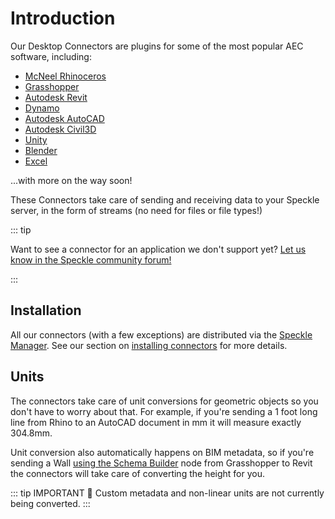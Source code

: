 # Introduction

Our Desktop Connectors are plugins for some of the most popular AEC software, including:

- [McNeel Rhinoceros](/user/rhino)
- [Grasshopper](/user/grasshopper)
- [Autodesk Revit](/user/revit)
- [Dynamo](/user/dynamo)
- [Autodesk AutoCAD](/user/autocadcivil)
- [Autodesk Civil3D](/user/autocadcivil)
- [Unity](/user/unity)
- [Blender](/user/blender)
- [Excel](/user/excel)

...with more on the way soon!

These Connectors take care of sending and receiving data to your Speckle server, in the form of streams (no need for files or file types!)

::: tip

Want to see a connector for an application we don't support yet? [Let us know in the Speckle community forum!](https://speckle.community)

:::

## Installation

All our connectors (with a few exceptions) are distributed via the [Speckle Manager](/user/manager). See our section on [installing connectors](/user/manager.html#installing-connectors) for more details.

## Units

The connectors take care of unit conversions for geometric objects so you don't have to worry about that. For example, if you're sending a 1 foot long line from Rhino to an AutoCAD document in mm it will measure exactly 304.8mm.

Unit conversion also automatically happens on BIM metadata, so if you're sending a Wall [using the Schema Builder](/user/grasshopper.html#schema-builder) node from Grasshopper to Revit the connectors will take care of converting the height for you.

::: tip IMPORTANT 🙌
Custom metadata and non-linear units are not currently being converted.
:::
